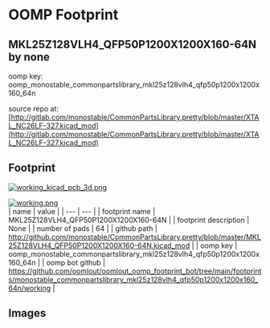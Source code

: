# OOMP Footprint  
## MKL25Z128VLH4_QFP50P1200X1200X160-64N  by none  
  
oomp key: oomp_monostable_commonpartslibrary_mkl25z128vlh4_qfp50p1200x1200x160_64n  
  
source repo at: [http://gitlab.com/monostable/CommonPartsLibrary.pretty/blob/master/XTAL_NC26LF-327.kicad_mod](http://gitlab.com/monostable/CommonPartsLibrary.pretty/blob/master/XTAL_NC26LF-327.kicad_mod)  
## Footprint  
  
[![working_kicad_pcb_3d.png](working_kicad_pcb_3d_600.png)](working_kicad_pcb_3d.png)  
  
[![working.png](working_600.png)](working.png)  
| name | value | 
| --- | --- | 
| footprint name | MKL25Z128VLH4_QFP50P1200X1200X160-64N | 
| footprint description | None | 
| number of pads | 64 | 
| github path | http://github.com/monostable/CommonPartsLibrary.pretty/blob/master/MKL25Z128VLH4_QFP50P1200X1200X160-64N.kicad_mod | 
| oomp key | oomp_monostable_commonpartslibrary_mkl25z128vlh4_qfp50p1200x1200x160_64n | 
| oomp bot github | https://github.com/oomlout/oomlout_oomp_footprint_bot/tree/main/footprints/monostable_commonpartslibrary_mkl25z128vlh4_qfp50p1200x1200x160_64n/working | 
## Images  
